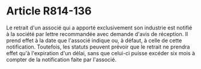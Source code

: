 # Article R814-136

Le retrait d'un associé qui a apporté exclusivement son industrie est notifié à la société par lettre recommandée avec demande d'avis de réception. Il prend effet à la date que l'associé indique ou, à défaut, à celle de cette notification.   Toutefois, les statuts peuvent prévoir que le retrait ne prendra effet qu'à l'expiration d'un délai, sans que celui-ci puisse excéder six mois à compter de la notification faite par l'associé.